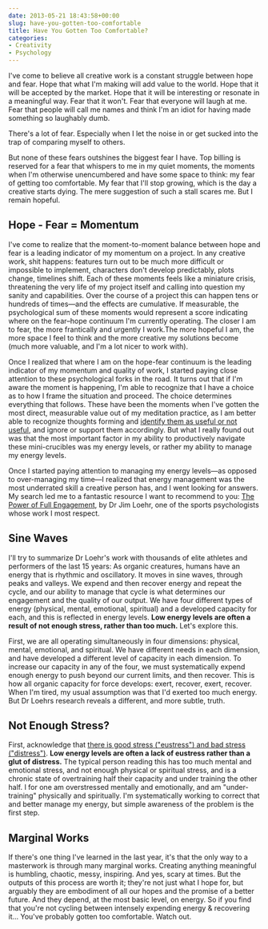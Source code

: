 ```yaml
---
date: 2013-05-21 18:43:58+00:00
slug: have-you-gotten-too-comfortable
title: Have You Gotten Too Comfortable?
categories:
- Creativity
- Psychology
---
```

I've come to believe all creative work is a constant struggle between hope and fear. Hope that what I'm making will add value to the world. Hope that it will be accepted by the market. Hope that it will be interesting or resonate in a meaningful way. Fear that it won't. Fear that everyone will laugh at me. Fear that people will call me names and think I'm an idiot for having made something so laughably dumb.

There's a lot of fear. Especially when I let the noise in or get sucked into the trap of comparing myself to others.

But none of these fears outshines the biggest fear I have. Top billing is reserved for a fear that whispers to me in my quiet moments, the moments when I'm otherwise unencumbered and have some space to think: my fear of getting too comfortable. My fear that I'll stop growing, which is the day a creative starts dying. The mere suggestion of such a stall scares me. But I remain hopeful.

## Hope - Fear = Momentum
I've come to realize that the moment-to-moment balance between hope and fear is a leading indicator of my momentum on a project. In any creative work, shit happens: features turn out to be much more difficult or impossible to implement, characters don't develop predictably, plots change, timelines shift. Each of these moments feels like a miniature crisis, threatening the very life of my project itself and calling into question my sanity and capabilities. Over the course of a project this can happen tens or hundreds of times—and the effects are cumulative. If measurable, the psychological sum of these moments would represent a score indicating where on the fear–hope continuum I'm currently operating. The closer I am to fear, the more frantically and urgently I work.<!-- more -->The more hopeful I am, the more space I feel to think and the more creative my solutions become (much more valuable, and I'm a lot nicer to work with).

Once I realized that where I am on the hope-fear continuum is the leading indicator of my momentum and quality of work, I started paying close attention to these psychological forks in the road. It turns out that if I'm aware the moment is happening, I'm able to recognize that I have a choice as to how I frame the situation and proceed. The choice determines everything that follows. These have been the moments when I've gotten the most direct, measurable value out of my meditation practice, as I am better able to recognize thoughts forming and [identify them as useful or not useful](http://www.jamesaltucher.com/2011/07/the-power-of-negative-thinking/), and ignore or support them accordingly. But what I really found out was that the most important factor in my ability to productively navigate these mini-crucibles was my energy levels, or rather my ability to manage my energy levels.

Once I started paying attention to managing my energy levels—as opposed to over-managing my time—I realized that energy management was the most underrated skill a creative person has, and I went looking for answers. My search led me to a fantastic resource I want to recommend to you: [The Power of Full Engagement](http://www.amazon.com/The-Power-Full-Engagement-Performance/dp/0743226755/ref=sr_1_1?ie=UTF8&qid=1369110119&sr=8-1&keywords=the+power+of+full+engagement), by Dr Jim Loehr, one of the sports psychologists whose work I most respect.

## Sine Waves
I'll try to summarize Dr Loehr's work with thousands of elite athletes and performers of the last 15 years: As organic creatures, humans have an energy that is rhythmic and oscillatory. It moves in sine waves, through peaks and valleys. We expend and then recover energy and repeat the cycle, and our ability to manage that cycle is what determines our engagement and the quality of our output. We have four different types of energy (physical, mental, emotional, spiritual) and a developed capacity for each, and this is reflected in energy levels. **Low energy levels are often a result of not enough stress, rather than too much.** Let's explore this.

First, we are all operating simultaneously in four dimensions: physical, mental, emotional, and spiritual. We have different needs in each dimension, and have developed a different level of capacity in each dimension. To increase our capacity in any of the four, we must systematically expend enough energy to push beyond our current limits, and then recover. This is how all organic capacity for force develops: exert, recover, exert, recover. When I'm tired, my usual assumption was that I'd exerted too much energy. But Dr Loehrs research reveals a different, and more subtle, truth.

## Not Enough Stress?
First, acknowledge that [there is good stress ("eustress") and bad stress ("distress")](http://en.wikipedia.org/wiki/Eustress). **Low energy levels are often a lack of eustress rather than a glut of distress.** The typical person reading this has too much mental and emotional stress, and not enough physical or spiritual stress, and is a chronic state of overtraining half their capacity and under training the other half. I for one am overstressed mentally and emotionally, and am "under-training" physically and spiritually. I'm systematically working to correct that and better manage my energy, but simple awareness of the problem is the first step.

## Marginal Works
If there's one thing I've learned in the last year, it's that the only way to a masterwork is through many marginal works. Creating anything meaningful is humbling, chaotic, messy, inspiring. And yes, scary at times. But the outputs of this process are worth it; they're not just what I hope for, but arguably they are embodiment of all our hopes and the promise of a better future. And they depend, at the most basic level, on energy. So if you find that you're not cycling between intensely expending energy & recovering it... You've probably gotten too comfortable. Watch out.